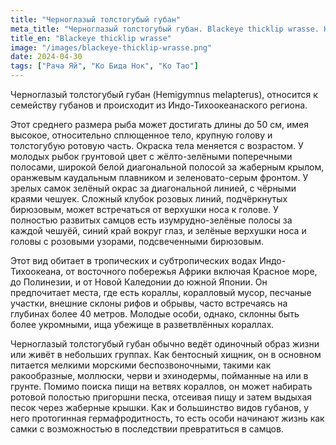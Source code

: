 ```yaml
---
title: "Черноглазый толстогубый губан"
meta_title: "Черноглазый толстогубый губан. Blackeye thicklip wrasse. Half-and-half wrasse. Hemigymnus melapterus"
title_en: "Blackeye thicklip wrasse"
image: "/images/blackeye-thicklip-wrasse.png"
date: 2024-04-30
tags: ["Рача Яй", "Ко Бида Нок", "Ко Тао"]
---
```


Черноглазый толстогубый губан (Hemigymnus melapterus), относится к семейству губанов и происходит из Индо-Тихоокеанаcкого региона.

Этот среднего размера рыба может достигать длины до 50 см, имея высокое, относительно сплющенное тело, крупную голову и толстогубую ротовую часть. Окраска тела меняется с возрастом. У молодых рыбок грунтовой цвет с жёлто-зелёными поперечными полосами, широкой белой диагональной полосой за жаберным крылом, оранжевым каудальным плавником и зеленовато-серым фронтом. У зрелых самок зелёный окрас за диагональной линией, с чёрными краями чешуек. Сложный клубок розовых линий, подчёркнутых бирюзовым, может встречаться от верхушки носа к голове. У полностью развитых самцов есть изумрудно-зелёные полосы за каждой чешуёй, синий край вокруг глаз, и зелёные верхушки носа и головы с розовыми узорами, подсвеченными бирюзовым.

Этот вид обитает в тропических и субтропических водах Индо-Тихоокеана, от восточного побережья Африки включая Красное море, до Полинезии, и от Новой Каледонии до южной Японии. Он предпочитает места, где есть кораллы, коралловый мусор, песчаные участки, внешние склоны рифов и обрывы, часто встречаясь на глубинах более 40 метров. Молодые особи, однако, склонны быть более укромными, ища убежище в разветвлённых кораллах.

Черноглазый толстогубый губан обычно ведёт одиночный образ жизни или живёт в небольших группах. Как бентосный хищник, он в основном питается мелкими морскими беспозвоночными, такими как ракообразные, моллюски, черви и эхинодермы, пойманные на или в грунте. Помимо поиска пищи на ветвях кораллов, он может набирать ротовой полостью пригоршни песка, отсеивая пищу и затем выдыхая песок через жаберные крышки. Как и большинство видов губанов, у него протогинная гермафродитность, то есть особи начинают жизнь как самки с возможностью в последствии превратиться в самцов.

